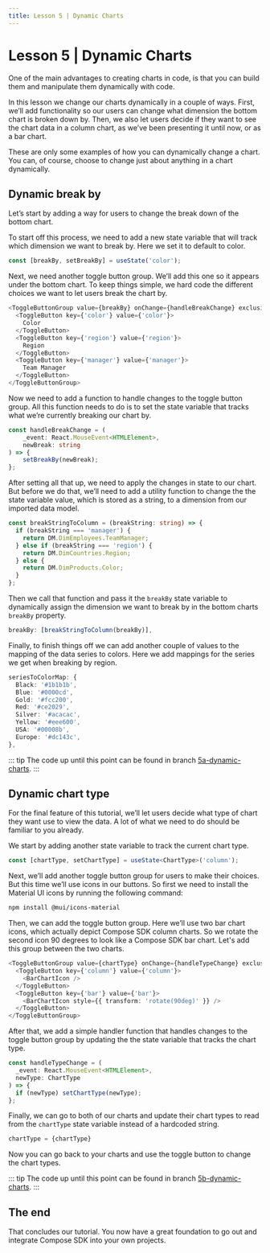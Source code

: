```yaml
---
title: Lesson 5 | Dynamic Charts
---
```


# Lesson 5 | Dynamic Charts

One of the main advantages to creating charts in code, is that you can build them and manipulate them dynamically with code.

In this lesson we change our charts dynamically in a couple of ways. First, we’ll add functionality so our users can change what dimension the bottom chart is broken down by. Then, we also let users decide if they want to see the chart data in a column chart, as we’ve been presenting it until now, or as a bar chart.

These are only some examples of how you can dynamically change a chart. You can, of course, choose to change just about anything in a chart dynamically.

## Dynamic break by

Let’s start by adding a way for users to change the break down of the bottom chart.

To start off this process, we need to add a new state variable that will track which dimension we want to break by. Here we set it to default to color.

```ts
const [breakBy, setBreakBy] = useState('color');
```

Next, we need another toggle button group. We’ll add this one so it appears under the bottom chart. To keep things simple, we hard code the different choices we want to let users break the chart by.

```ts
<ToggleButtonGroup value={breakBy} onChange={handleBreakChange} exclusive>
  <ToggleButton key={'color'} value={'color'}>
    Color
  </ToggleButton>
  <ToggleButton key={'region'} value={'region'}>
    Region
  </ToggleButton>
  <ToggleButton key={'manager'} value={'manager'}>
    Team Manager
  </ToggleButton>
</ToggleButtonGroup>
```

Now we need to add a function to handle changes to the toggle button group. All this function needs to do is to set the state variable that tracks what we’re currently breaking our chart by.

```ts
const handleBreakChange = (
    _event: React.MouseEvent<HTMLElement>,
    newBreak: string
) => {
    setBreakBy(newBreak);
};
```

After setting all that up, we need to apply the changes in state to our chart. But before we do that, we’ll need to add a utility function to change the the state variable value, which is stored as a string, to a dimension from our imported data model.

```ts
const breakStringToColumn = (breakString: string) => {
  if (breakString === 'manager') {
    return DM.DimEmployees.TeamManager;
  } else if (breakString === 'region') {
    return DM.DimCountries.Region;
  } else {
    return DM.DimProducts.Color;
  }
};
```

Then we call that function and pass it the `breakBy` state variable to dynamically assign the dimension we want to break by in the bottom charts `breakBy` property.

```ts
breakBy: [breakStringToColumn(breakBy)],
```

Finally, to finish things off we can add another couple of values to the mapping of the data series to colors. Here we add mappings for the series we get when breaking by region.

```ts
seriesToColorMap: {
  Black: '#1b1b1b',
  Blue: '#0000cd',
  Gold: '#fcc200',
  Red: '#ce2029',
  Silver: '#acacac',
  Yellow: '#eee600',
  USA: '#00008b',
  Europe: '#dc143c',
},
```

::: tip
The code up until this point can be found in branch [5a-dynamic-charts](https://github.com/sisense/compose-sdk-charts-tutorial/tree/5a-dynamic-charts).
:::

## Dynamic chart type

For the final feature of this tutorial, we’ll let users decide what type of chart they want use to view the data. A lot of what we need to do should be familiar to you already.

We start by adding another state variable to track the current chart type.

```ts
const [chartType, setChartType] = useState<ChartType>('column');
```

Next, we’ll add another toggle button group for users to make their choices. But this time we’ll use icons in our buttons. So first we need to install the Material UI icons by running the following command:

```sh
npm install @mui/icons-material
```

Then, we can add the toggle button group. Here we’ll use two bar chart icons, which actually depict Compose SDK column charts. So we rotate the second icon 90 degrees to look like a Compose SDK bar chart. Let's add this group between the two charts.

```ts
<ToggleButtonGroup value={chartType} onChange={handleTypeChange} exclusive>
  <ToggleButton key={'column'} value={'column'}>
    <BarChartIcon />
  </ToggleButton>
  <ToggleButton key={'bar'} value={'bar'}>
    <BarChartIcon style={{ transform: 'rotate(90deg)' }} />
  </ToggleButton>
</ToggleButtonGroup>
```

After that, we add a simple handler function that handles changes to the toggle button group by updating the the state variable that tracks the chart type.

```ts
const handleTypeChange = (
  _event: React.MouseEvent<HTMLElement>,
  newType: ChartType
) => {
  if (newType) setChartType(newType);
};
```

Finally, we can go to both of our charts and update their chart types to read from the `chartType` state variable instead of a hardcoded string.

```ts
chartType = {chartType}
```

Now you can go back to your charts and use the toggle button to change the chart types.

::: tip
The code up until this point can be found in branch [5b-dynamic-charts](https://github.com/sisense/compose-sdk-charts-tutorial/tree/5b-dynamic-charts).
:::

## The end

That concludes our tutorial. You now have a great foundation to go out and integrate Compose SDK into your own projects.

